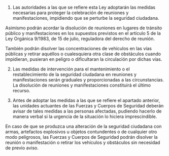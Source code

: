 1. Las autoridades a las que se refiere esta Ley adoptarán las medidas necesarias para proteger la celebración de reuniones y manifestaciones, impidiendo que se perturbe la seguridad ciudadana.

Asimismo podrán acordar la disolución de reuniones en lugares de tránsito público y manifestaciones en los supuestos previstos en el artículo 5 de la Ley Orgánica 9/1983, de 15 de julio, reguladora del derecho de reunión.

También podrán disolver las concentraciones de vehículos en las vías públicas y retirar aquéllos o cualesquiera otra clase de obstáculos cuando impidieran, pusieran en peligro o dificultaran la circulación por dichas vías.

2. Las medidas de intervención para el mantenimiento o el restablecimiento de la seguridad ciudadana en reuniones y manifestaciones serán graduales y proporcionadas a las circunstancias. La disolución de reuniones y manifestaciones constituirá el último recurso.

3. Antes de adoptar las medidas a las que se refiere el apartado anterior, las unidades actuantes de las Fuerzas y Cuerpos de Seguridad deberán avisar de tales medidas a las personas afectadas, pudiendo hacerlo de manera verbal si la urgencia de la situación lo hiciera imprescindible.

En caso de que se produzca una alteración de la seguridad ciudadana con armas, artefactos explosivos u objetos contundentes o de cualquier otro modo peligrosos, las Fuerzas y Cuerpos de Seguridad podrán disolver la reunión o manifestación o retirar los vehículos y obstáculos sin necesidad de previo aviso.
